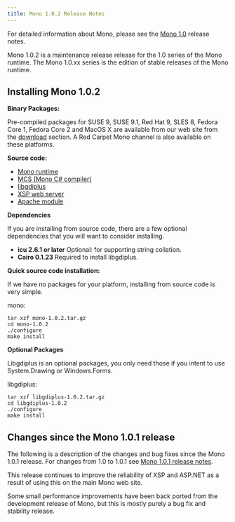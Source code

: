 ```yaml
---
title: Mono 1.0.2 Release Notes
---
```


For detailed information about Mono, please see the [Mono 1.0](http://www.go-mono.com/archive/1.0/) release notes.

Mono 1.0.2 is a maintenance release release for the 1.0 series of the Mono runtime. The Mono 1.0.xx series is the edition of stable releases of the Mono runtime.

Installing Mono 1.0.2
---------------------

**Binary Packages:**

Pre-compiled packages for SUSE 9, SUSE 9.1, Red Hat 9, SLES 8, Fedora Core 1, Fedora Core 2 and MacOS X are available from our web site from the [download](http://www.go-mono.com/download.html) section. A Red Carpet Mono channel is also available on these platforms.

**Source code:**

-   [Mono runtime](http://www.go-mono.com/archive/1.0.2/mono-1.0.2.tar.gz)
-   [MCS (Mono C\# compiler)](http://www.go-mono.com/archive/1.0.2/mcs-1.0.2.tar.gz)
-   [libgdiplus](http://www.go-mono.com/archive/1.0.2/libgdiplus-1.0.2.tar.gz)
-   [XSP web server](http://www.go-mono.com/archive/1.0.2/xsp-1.0.2.tar.gz)
-   [Apache module](http://www.go-mono.com/archive/1.0.2/mod_mono-1.0.2.tar.gz)

**Dependencies**

If you are installing from source code, there are a few optional dependencies that you will want to consider installing.

- **icu 2.6.1 or later** Optional: for supporting string collation.
- **Cairo 0.1.23** Required to install libgdiplus.

**Quick source code installation:**

If we have no packages for your platform, installing from source code is very simple.

mono:

``` shell
tar xzf mono-1.0.2.tar.gz
cd mono-1.0.2
./configure
make install
```

**Optional Packages**

Libgdiplus is an optional packages, you only need those if you intent to use System.Drawing or Windows.Forms.

libgdiplus:

``` shell
tar xzf libgdiplus-1.0.2.tar.gz
cd libgdiplus-1.0.2
./configure
make install
```

Changes since the Mono 1.0.1 release
------------------------------------

The following is a description of the changes and bug fixes since the Mono 1.0.1 release. For changes from 1.0 to 1.0.1 see [Mono 1.0.1 release notes](http://www.go-mono.com/archive/1.0.1/).

This release continues to improve the reliability of XSP and ASP.NET as a result of using this on the main Mono web site.

Some small performance improvements have been back ported from the development release of Mono, but this is mostly purely a bug fix and stability release.
